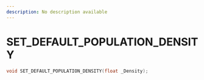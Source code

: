 ```yaml
---
description: No description available 
---
```


# SET_DEFAULT_POPULATION_DENSITY

```cpp
void SET_DEFAULT_POPULATION_DENSITY(float _Density);
```